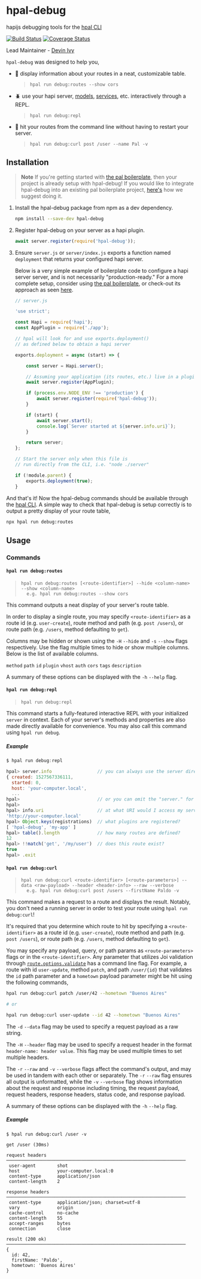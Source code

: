 # hpal-debug

hapijs debugging tools for the [hpal CLI](https://github.com/hapipal/hpal)

[![Build Status](https://travis-ci.org/hapipal/hpal-debug.svg?branch=master)](https://travis-ci.org/hapipal/hpal-debug) [![Coverage Status](https://coveralls.io/repos/hapipal/hpal-debug/badge.svg?branch=master&service=github)](https://coveralls.io/github/hapipal/hpal-debug?branch=master)

Lead Maintainer - [Devin Ivy](https://github.com/devinivy)

`hpal-debug` was designed to help you,
  - :ant: display information about your routes in a neat, customizable table.
    > `hpal run debug:routes --show cors`
  - :beetle: use your hapi server, [models](https://github.com/hapipal/schwifty), [services](https://github.com/hapipal/schmervice), etc. interactively through a REPL.
    > `hpal run debug:repl`
  - :bug: hit your routes from the command line without having to restart your server.
    > `hpal run debug:curl post /user --name Pal -v`

## Installation
> **Note**
> If you're getting started with [the pal boilerplate](https://github.com/hapipal/boilerplate), then your project is already setup with hpal-debug!  If you would like to integrate hpal-debug into an existing pal boilerplate project, [here's](https://github.com/hapipal/boilerplate/pull/54/files) how we suggest doing it.

1. Install the hpal-debug package from npm as a dev dependency.

   ```sh
   npm install --save-dev hpal-debug
   ```

2. Register hpal-debug on your server as a hapi plugin.

   ```js
   await server.register(require('hpal-debug'));
   ```

3. Ensure `server.js` or `server/index.js` exports a function named `deployment` that returns your configured hapi server.

   Below is a very simple example of boilerplate code to configure a hapi server server, and is not necessarily "production-ready."  For a more complete setup, consider using [the pal boilerplate](https://github.com/hapipal/boilerplate), or check-out its approach as seen [here](https://github.com/hapipal/boilerplate/blob/pal/server/index.js).

   ```js
   // server.js

   'use strict';

   const Hapi = require('hapi');
   const AppPlugin = require('./app');

   // hpal will look for and use exports.deployment()
   // as defined below to obtain a hapi server

   exports.deployment = async (start) => {

       const server = Hapi.server();

       // Assuming your application (its routes, etc.) live in a plugin
       await server.register(AppPlugin);

       if (process.env.NODE_ENV !== 'production') {
           await server.register(require('hpal-debug'));
       }

       if (start) {
           await server.start();
           console.log(`Server started at ${server.info.uri}`);
       }

       return server;
   };

   // Start the server only when this file is
   // run directly from the CLI, i.e. "node ./server"

   if (!module.parent) {
       exports.deployment(true);
   }
   ```

And that's it!  Now the hpal-debug commands should be available through the [hpal CLI](https://github.com/hapipal/hpal).  A simple way to check that hpal-debug is setup correctly is to output a pretty display of your route table,

```sh
npx hpal run debug:routes
```

## Usage
### Commands
#### `hpal run debug:routes`
> ```
> hpal run debug:routes [<route-identifier>] --hide <column-name> --show <column-name>
>   e.g. hpal run debug:routes --show cors
> ```

This command outputs a neat display of your server's route table.

In order to display a single route, you may specify `<route-identifier>` as a route id (e.g. `user-create`), route method and path (e.g. `post /users`), or route path (e.g. `/users`, method defaulting to `get`).

Columns may be hidden or shown using the `-H` `--hide` and `-s` `--show` flags respectively.  Use the flag multiple times to hide or show multiple columns.  Below is the list of available columns.

`method` `path` `id` `plugin` `vhost` `auth` `cors` `tags` `description`

A summary of these options can be displayed with the `-h` `--help` flag.

#### `hpal run debug:repl`
> ```
> hpal run debug:repl
> ```

This command starts a fully-featured interactive REPL with your initialized `server` in context.  Each of your server's methods and properties are also made directly available for convenience.  You may also call this command using `hpal run debug`.

##### Example
```js
$ hpal run debug:repl

hpal> server.info                 // you can always use the server directly
{ created: 1527567336111,
  started: 0,
  host: 'your-computer.local',
  ...
hpal>                             // or you can omit the "server." for public properties and methods...
hpal>
hpal> info.uri                    // at what URI would I access my server?
'http://your-computer.local'
hpal> Object.keys(registrations)  // what plugins are registered?
[ 'hpal-debug', 'my-app' ]
hpal> table().length              // how many routes are defined?
12
hpal> !!match('get', '/my/user')  // does this route exist?
true
hpal> .exit
```

#### `hpal run debug:curl`
> ```
> hpal run debug:curl <route-identifier> [<route-parameters>] --data <raw-payload> --header <header-info> --raw --verbose
>   e.g. hpal run debug:curl post /users --firstName Paldo -v
> ```

This command makes a request to a route and displays the result.  Notably, you don't need a running server in order to test your route using `hpal run debug:curl`!

It's required that you determine which route to hit by specifying a `<route-identifier>` as a route id (e.g. `user-create`), route method and path (e.g. `post /users`), or route path (e.g. `/users`, method defaulting to `get`).

You may specify any payload, query, or path params as `<route-parameters>` flags or in the `<route-identifier>`.  Any parameter that utilizes Joi validation through [`route.options.validate`](https://github.com/hapijs/hapi/blob/master/API.md#route.options.validate) has a command line flag.  For example, a route with id `user-update`, method `patch`, and path `/user/{id}` that validates the `id` path parameter and a `hometown` payload parameter might be hit using the following commands,
```sh
hpal run debug:curl patch /user/42 --hometown "Buenos Aires"

# or

hpal run debug:curl user-update --id 42 --hometown "Buenos Aires"
```

The `-d` `--data` flag may be used to specify a request payload as a raw string.

The `-H` `--header` flag may be used to specify a request header in the format `header-name: header value`.  This flag may be used multiple times to set multiple headers.

The `-r` `--raw` and `-v` `--verbose` flags affect the command's output, and may be used in tandem with each other or separately.  The `-r` `--raw` flag ensures all output is unformatted, while the `-v` `--verbose` flag shows information about the request and response including timing, the request payload, request headers, response headers, status code, and response payload.

A summary of these options can be displayed with the `-h` `--help` flag.

##### Example

```
$ hpal run debug:curl /user -v

get /user (30ms)

request headers
───────────────────────────────────────────────────────────────────
 user-agent        shot
 host              your-computer.local:0
 content-type      application/json
 content-length    2

response headers
───────────────────────────────────────────────────────────────────
 content-type      application/json; charset=utf-8
 vary              origin
 cache-control     no-cache
 content-length    55
 accept-ranges     bytes
 connection        close

result (200 ok)
───────────────────────────────────────────────────────────────────
{
  id: 42,
  firstName: 'Paldo',
  hometown: 'Buenos Aires'
}
```
